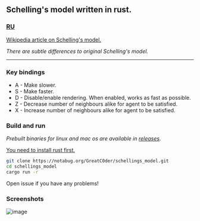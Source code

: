 ## Schelling's model written in rust.

### [RU](https://notabug.org/GreatC0der/schellings_model/src/master/readmeRU.md)


[Wikipedia article on Schelling's model.](https://en.wikipedia.org/wiki/Schelling%27s_model_of_segregation)

*There are subtle differences to original Schelling's model.*

---

### Key bindings

- A - Make slower.
- S - Make faster.
- D - Disable/enable rendering. When enabled, works as fast as possible.
- Z - Decrease number of neighbours alike for agent to be satisfied.
- X - Increase number of neighbours alike for agent to be satisfied.

### Build and run
*Prebuilt binaries for linux and mac os are available in [releases](https://notabug.org/GreatC0der/schellings_model/releases).*


[You need to install rust first.](https://www.rust-lang.org/tools/install)
```sh
git clone https://notabug.org/GreatC0der/schellings_model.git
cd schellings_model
cargo run -r 
```
Open issue if you have any problems!
### Screenshots
![image](https://notabug.org/GreatC0der/schellings_model/raw/master/screenshots/program.png)